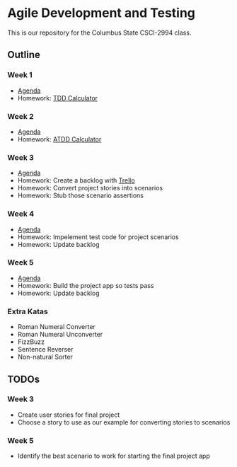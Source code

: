# Agile Development and Testing
This is our repository for the Columbus State CSCI-2994 class.

## Outline

### Week 1
- [Agenda](/weeks/one.md)
- Homework: [TDD Calculator](/katas/calculator/spec)

### Week 2
- [Agenda](/weeks/two.md)
- Homework: [ATDD Calculator](/katas/calculator/features)

### Week 3
- [Agenda](/weeks/three.md)
- Homework: Create a backlog with [Trello](http://trello.com)
- Homework: Convert project stories into scenarios
- Homework: Stub those scenario assertions

### Week 4
- [Agenda](/weeks/four.md)
- Homework: Impelement test code for project scenarios
- Homework: Update backlog

### Week 5
- [Agenda](/weeks/five.md)
- Homework: Build the project app so tests pass
- Homework: Update backlog

### Extra Katas
- Roman Numeral Converter
- Roman Numeral Unconverter
- FizzBuzz
- Sentence Reverser
- Non-natural Sorter

## TODOs

### Week 3
- Create user stories for final project
- Choose a story to use as our example for converting stories to scenarios

### Week 5
- Identify the best scenario to work for starting the final project app
